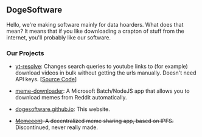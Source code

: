 ## DogeSoftware
Hello, we're making software mainly for data hoarders. What does that mean? It means that if you like downloading a crapton of stuff from the internet, you'll probably like our software.

### Our Projects
- [yt-resolve](https://dogesoftware.github.io/yt-resolve): Changes search queries to youtube links to (for example) download videos in bulk without getting the urls manually. Doesn't need API keys. [[Source Code](https://github.com/DogeSoftware/yt-resolve)]

- [meme-downloader](https://github.com/DogeSoftware/meme-downloader): A Microsoft Batch/NodeJS app that allows you to download memes from Reddit automatically.

- [dogesoftware.github.io](https://github.com/DogeSoftware/dogesoftware.github.io): This website.

- ~~[Memecent](https://github.com/DogeSoftware/Memecent): A decentralized meme sharing app, based on IPFS.~~ Discontinued, never really made.
